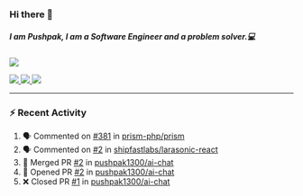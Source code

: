### Hi there 👋

##### I am Pushpak, I am a Software Engineer and a problem solver.💻

<a href='https://twitter.com/pushpak1300'><a href="https://pushpak1300.me/" target="_blank">
  <img src="https://img.shields.io/badge/website-%23E34F26.svg?&style=for-the-badge" />
</a> 
 
 <a href="https://twitter.com/pushpak1300" target="_blank">
  <img src="https://img.shields.io/badge/twitter-%231DA1F2.svg?&style=for-the-badge&logo=twitter&logoColor=white" />
</a> 

<a href="https://www.linkedin.com/in/pushpak-c-286b17b1/" target="_blank">
  <img src="https://img.shields.io/badge/linkedin-%230077B5.svg?&style=for-the-badge&logo=linkedin&logoColor=white" />
</a> 

<a href="https://dev.to/pushpak1300/" target="_blank">
  <img src="http://img.shields.io/badge/dev.to-gray?style=for-the-badge&logo=dev.to&?logoColor=white?logoWidth=100?label=" />
</a> 


</p>

---

### ⚡ Recent Activity

<!--START_SECTION:activity-->
1. 🗣 Commented on [#381](https://github.com/prism-php/prism/issues/381#issuecomment-2948036417) in [prism-php/prism](https://github.com/prism-php/prism)
2. 🗣 Commented on [#2](https://github.com/shipfastlabs/larasonic-react/issues/2#issuecomment-2940020588) in [shipfastlabs/larasonic-react](https://github.com/shipfastlabs/larasonic-react)
3. 🎉 Merged PR [#2](https://github.com/pushpak1300/ai-chat/pull/2) in [pushpak1300/ai-chat](https://github.com/pushpak1300/ai-chat)
4. 💪 Opened PR [#2](https://github.com/pushpak1300/ai-chat/pull/2) in [pushpak1300/ai-chat](https://github.com/pushpak1300/ai-chat)
5. ❌ Closed PR [#1](https://github.com/pushpak1300/ai-chat/pull/1) in [pushpak1300/ai-chat](https://github.com/pushpak1300/ai-chat)
<!--END_SECTION:activity-->
